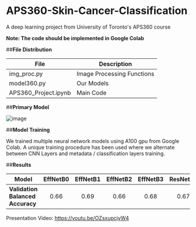 # APS360-Skin-Cancer-Classification
A deep learning project from University of Toronto's APS360 course 

**Note: The code should be implemented in Google Colab**

##**File Distribution**

| File  | Description |
| ------------- | ------------- |
| img_proc.py  | Image Processing Functions  |
| model360.py  | Our Models  |
| APS360_Project.ipynb  | Main Code  |


##**Primary Model**

![image](https://github.com/user-attachments/assets/47c946bb-479b-4582-82fc-8ad54682fbf1)


##**Model Training**

We trained multiple neural network models using A100 gpu from Google Colab. A unique training procedure has been used where we alternate between CNN Layers and metadata / classification layers training.


##**Results**

| **Model**            | EffNetB0 | EffNetB1 | EffNetB2 | EffNetB3 | ResNet18 | SEResNeXt50 | ResNest101 | SEResNeXt101 | Ensemble |
|------------------|:----------:|:----------:|:----------:|:----------:|:----------:|:--------------:|:------------:|:--------------:|:----------:|
| **Validation Balanced Accuracy** | 0.66 | 0.69 | 0.66 | 0.68 | 0.67 | 0.65 | 0.68 | 0.7 | 0.71 |


Presentation Video: https://youtu.be/OZsxupcjyW4
